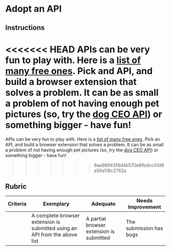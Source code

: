 # Adopt an API

## Instructions

<<<<<<< HEAD
APIs can be very fun to play with. Here is a [list of many free ones](https://github.com/public-apis/public-apis). Pick and API, and build a browser extension that solves a problem. It can be as small a problem of not having enough pet pictures (so, try the [dog CEO API](https://dog.ceo/dog-api/)) or something bigger - have fun!
=======
APIs can be very fun to play with. Here is a [list of many free ones](https://github.com/public-apis/public-apis). Pick an API, and build a browser extension that solves a problem. It can be as small a problem of not having enough pet pictures (so, try the [dog CEO API](https://dog.ceo/dog-api/)) or something bigger - have fun!
>>>>>>> 9aa98943f8d4b570e8fbdcc01d8a56a118c2762a

## Rubric

| Criteria | Exemplary                                                                  | Adequate                                 | Needs Improvement       |
| -------- | -------------------------------------------------------------------------- | ---------------------------------------- | ----------------------- |
|          | A complete browser extension is submitted using an API from the above list | A partial browser extension is submitted | The submission has bugs |
